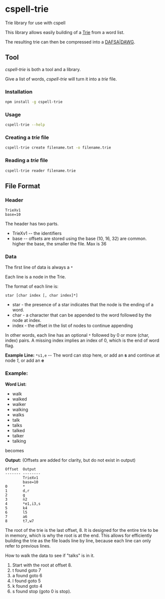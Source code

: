 # cspell-trie

Trie library for use with cspell

This library allows easily building of a [Trie](https://en.wikipedia.org/wiki/Trie)
from a word list.

The resulting trie can then be compressed into a
[DAFSA|DAWG](https://en.wikipedia.org/wiki/Deterministic_acyclic_finite_state_automaton).

## Tool

_cspell-trie_ is both a tool and a library.

Give a list of words, _cspell-trie_ will turn it into a _trie_ file.

### Installation

```sh
npm install -g cspell-trie
```

### Usage

```sh
cspell-trie --help
```

### Creating a _trie_ file

```sh
cspell-trie create filename.txt -o filename.trie
```

### Reading a _trie_ file

```sh
cspell-trie reader filename.trie
```

## File Format

### Header

```
TrieXv1
base=10
```

The header has two parts.

-   TrieXv1 -- the identifiers
-   base -- offsets are stored using the base (10, 16, 32) are common.
    higher the base, the smaller the file. Max is 36

### Data

The first line of data is always a `*`

Each line is a node in the Trie.

The format of each line is:

`star [char index [, char index]*]`

-   star - the presence of a star indicates that the node is the ending of a word.
-   char - a character that can be appended to the word followed by the node at index.
-   index - the offset in the list of nodes to continue appending

In other words, each line has an optional `*` followed by 0 or more (char, index) pairs.
A missing index implies an index of 0, which is the end of word flag.

**Example Line:** `*s1,e` -- The word can stop here, or add an **s** and continue at node _1_, or add an **e**

### Example:

**Word List:**

-   walk
-   walked
-   walker
-   walking
-   walks
-   talk
-   talks
-   talked
-   talker
-   talking

becomes

**Output:** (Offsets are added for clarity, but do not exist in output)

```text
Offset  Output
------- --------
        TrieXv1
        base=10
0       *
1       d,r
2       g
3       n2
4       *e1,i3,s
5       k4
6       l5
7       a6
8       t7,w7
```

The root of the trie is the last offset, 8.
It is designed for the entire trie to be in memory, which is why the root is at the end.
This allows for efficiently building the trie as the file loads line by line, because
each line can only refer to previous lines.

How to walk the data to see if "talks" is in it.

1. Start with the root at offset 8.
2. t found goto 7
3. a found goto 6
4. l found goto 5
5. k found goto 4
6. s found stop (goto 0 is stop).

<!---
    cspell:word DAFSA DAWG
-->
